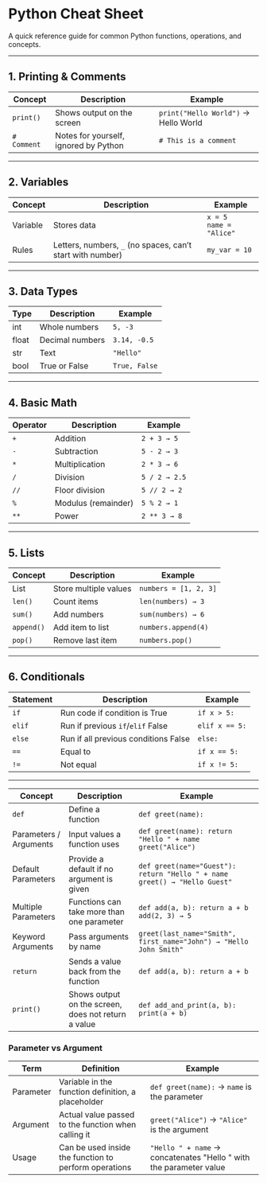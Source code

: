 # Python Cheat Sheet

A quick reference guide for common Python functions, operations, and concepts.

---

## 1. Printing & Comments
| Concept       | Description | Example |
|---------------|------------|---------|
| `print()`     | Shows output on the screen | `print("Hello World")` → Hello World |
| `# Comment`   | Notes for yourself, ignored by Python | `# This is a comment` |


---
## 2. Variables

| Concept   | Description | Example |
|-----------|------------|---------|
| Variable  | Stores data | `x = 5`<br>`name = "Alice"` |
| Rules     | Letters, numbers, `_` (no spaces, can’t start with number) | `my_var = 10` |

---

## 3. Data Types

| Type   | Description | Example |
|--------|------------|---------|
| int    | Whole numbers | `5, -3` |
| float  | Decimal numbers | `3.14, -0.5` |
| str    | Text | `"Hello"` |
| bool   | True or False | `True, False` |

---
## 4. Basic Math

| Operator | Description | Example |
|----------|------------|---------|
| `+`      | Addition | `2 + 3 → 5` |
| `-`      | Subtraction | `5 - 2 → 3` |
| `*`      | Multiplication | `2 * 3 → 6` |
| `/`      | Division | `5 / 2 → 2.5` |
| `//`     | Floor division | `5 // 2 → 2` |
| `%`      | Modulus (remainder) | `5 % 2 → 1` |
| `**`     | Power | `2 ** 3 → 8` |

---

## 5. Lists

| Concept | Description | Example |
|---------|------------|---------|
| List    | Store multiple values | `numbers = [1, 2, 3]` |
| `len()` | Count items | `len(numbers) → 3` |
| `sum()` | Add numbers | `sum(numbers) → 6` |
| `append()` | Add item to list | `numbers.append(4)` |
| `pop()` | Remove last item | `numbers.pop()` |

---

## 6. Conditionals

| Statement | Description | Example |
|-----------|------------|---------|
| `if`      | Run code if condition is True | `if x > 5:` |
| `elif`    | Run if previous `if`/`elif` False | `elif x == 5:` |
| `else`    | Run if all previous conditions False | `else:` |
| `==`      | Equal to | `if x == 5:` |
| `!=`      | Not equal | `if x != 5:` |

---

| Concept               | Description | Example |
|-----------------------|------------|---------|
| `def`                 | Define a function | `def greet(name):` |
| Parameters / Arguments| Input values a function uses | `def greet(name): return "Hello " + name`<br>`greet("Alice")` |
| Default Parameters    | Provide a default if no argument is given | `def greet(name="Guest"): return "Hello " + name`<br>`greet() → "Hello Guest"` |
| Multiple Parameters   | Functions can take more than one parameter | `def add(a, b): return a + b`<br>`add(2, 3) → 5` |
| Keyword Arguments     | Pass arguments by name | `greet(last_name="Smith", first_name="John") → "Hello John Smith"` |
| `return`              | Sends a value back from the function | `def add(a, b): return a + b` |
| `print()`             | Shows output on the screen, does not return a value | `def add_and_print(a, b): print(a + b)` |

### Parameter vs Argument

| Term       | Definition                                   | Example |
|-----------|----------------------------------------------|---------|
| Parameter | Variable in the function definition, a placeholder | `def greet(name):` → `name` is the parameter |
| Argument  | Actual value passed to the function when calling it | `greet("Alice")` → `"Alice"` is the argument |
| Usage     | Can be used inside the function to perform operations | `"Hello " + name` → concatenates "Hello " with the parameter value |
